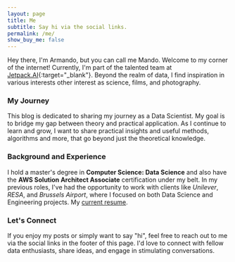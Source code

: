 ```yaml
---
layout: page
title: Me
subtitle: Say hi via the social links.
permalink: /me/
show_buy_me: false
---
```



Hey there, I'm Armando, but you can call me Mando. Welcome to my corner of the internet!
Currently, I'm part of the talented team at [Jetpack.AI](https://jetpack.ai/){:target="_blank"}. Beyond the realm of data, I find inspiration in various interests other interest as science, films, and photography.


### My Journey

This blog is dedicated to sharing my journey as a Data Scientist. My goal is to bridge my gap between theory and practical application. As I continue to learn and grow, I want to share practical insights and useful methods, algorithms and more, that go beyond just the theoretical knowledge.

### Background and Experience

I hold a master's degree in __Computer Science: Data Science__ and also have the __AWS Solution Architect Associate__ certification under my belt. In my previous roles, I've had the opportunity to work with clients like *Unilever*, *RESA*, and *Brussels Airport*, where I focused on both Data Science and Engineering projects. My <a href="/assets/pdf/mando.pdf" target="_blank">current resume</a>.

### Let's Connect

If you enjoy my posts or simply want to say "hi", feel free to reach out to me via the social links in the footer of this page. I'd love to connect with fellow data enthusiasts, share ideas, and engage in stimulating conversations.
